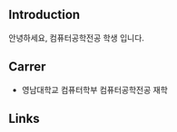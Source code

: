 

<!--
### Hi there 👋

**yoonwootak/yoonwootak** is a ✨ _special_ ✨ repository because its `README.md` (this file) appears on your GitHub profile.

Here are some ideas to get you started:

- 🔭 I’m currently working on ...
- 🌱 I’m currently learning ...
- 👯 I’m looking to collaborate on ...
- 🤔 I’m looking for help with ...
- 💬 Ask me about ...
- 📫 How to reach me: ...
- 😄 Pronouns: ...
- ⚡ Fun fact: ...
-->


## Introduction
안녕하세요, 컴퓨터공학전공 학생 입니다.

## Carrer
- 영남대학교 컴퓨터학부 컴퓨터공학전공 재학

## Links

